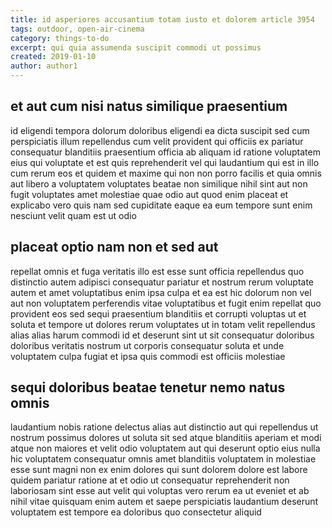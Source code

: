 ```yaml
---
title: id asperiores accusantium totam iusto et dolorem article 3954
tags: outdoor, open-air-cinema
category: things-to-do
excerpt: qui quia assumenda suscipit commodi ut possimus
created: 2019-01-10
author: author1
---
```


## et aut cum nisi natus similique praesentium

id eligendi tempora dolorum doloribus eligendi ea dicta suscipit sed cum perspiciatis illum repellendus cum velit provident qui officiis ex pariatur consequatur blanditiis praesentium officia ab aliquam id ratione voluptatem eius qui voluptate et est quis reprehenderit vel qui laudantium qui est in illo cum rerum eos et quidem et maxime qui non non porro facilis et quia omnis aut libero a voluptatem voluptates beatae non similique nihil sint aut non fugit voluptates amet molestiae quae odio aut quod enim placeat et explicabo vero quis nam sed cupiditate eaque ea eum tempore sunt enim nesciunt velit quam est ut odio

## placeat optio nam non et sed aut

repellat omnis et fuga veritatis illo est esse sunt officia repellendus quo distinctio autem adipisci consequatur pariatur et nostrum rerum voluptate autem et amet voluptatibus enim ipsa culpa et ea est hic dolorum non vel aut non voluptatem perferendis vitae voluptatibus et fugit enim repellat quo provident eos sed sequi praesentium blanditiis et corrupti voluptas ut et soluta et tempore ut dolores rerum voluptates ut in totam velit repellendus alias alias harum commodi id et deserunt sint ut sit consequatur doloribus doloribus veritatis nostrum ut corporis consequatur soluta et unde voluptatem culpa fugiat et ipsa quis commodi est officiis molestiae

## sequi doloribus beatae tenetur nemo natus omnis

laudantium nobis ratione delectus alias aut distinctio aut qui repellendus ut nostrum possimus dolores ut soluta sit sed atque blanditiis aperiam et modi atque non maiores et velit odio voluptatem aut qui deserunt optio eius nulla hic voluptatem consequatur omnis amet blanditiis voluptatem in molestiae esse sunt magni non ex enim dolores qui sunt dolorem dolore est labore quidem pariatur ratione at et odio ut consequatur reprehenderit non laboriosam sint esse aut velit qui voluptas vero rerum ea ut eveniet et ab nihil vitae quisquam enim autem et saepe perspiciatis laudantium deserunt voluptatem est tempore ea doloribus quo consectetur aliquid
